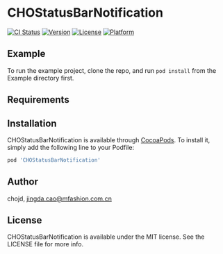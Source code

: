 # CHOStatusBarNotification

[![CI Status](http://img.shields.io/travis/chojd/CHOStatusBarNotification.svg?style=flat)](https://travis-ci.org/chojd/CHOStatusBarNotification)
[![Version](https://img.shields.io/cocoapods/v/CHOStatusBarNotification.svg?style=flat)](http://cocoapods.org/pods/CHOStatusBarNotification)
[![License](https://img.shields.io/cocoapods/l/CHOStatusBarNotification.svg?style=flat)](http://cocoapods.org/pods/CHOStatusBarNotification)
[![Platform](https://img.shields.io/cocoapods/p/CHOStatusBarNotification.svg?style=flat)](http://cocoapods.org/pods/CHOStatusBarNotification)

## Example

To run the example project, clone the repo, and run `pod install` from the Example directory first.

## Requirements

## Installation

CHOStatusBarNotification is available through [CocoaPods](http://cocoapods.org). To install
it, simply add the following line to your Podfile:

```ruby
pod 'CHOStatusBarNotification'
```

## Author

chojd, jingda.cao@mfashion.com.cn

## License

CHOStatusBarNotification is available under the MIT license. See the LICENSE file for more info.
